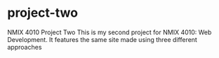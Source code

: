 # project-two
 NMIX 4010 Project Two
This is my second project for NMIX 4010: Web Development. It features the same site made using three different approaches